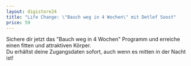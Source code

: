 ```yaml
---
layout: digistore24
title: "Life Change: \"Bauch weg in 4 Wochen\" mit Detlef Soost"
price: 59
---
```

<p>Sichere dir jetzt das &quot;Bauch weg in 4 Wochen&quot; Programm und erreiche einen fitten und attraktiven K&#xF6;rper.&#xA0;<br>Du erh&#xE4;ltst deine Zugangsdaten sofort, auch wenn es mitten in der Nacht ist!&#xA0;</p>